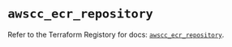 # `awscc_ecr_repository`

Refer to the Terraform Registory for docs: [`awscc_ecr_repository`](https://registry.terraform.io/providers/hashicorp/awscc/0.70.0/docs/resources/ecr_repository).
